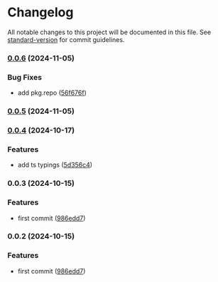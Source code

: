 # Changelog

All notable changes to this project will be documented in this file. See [standard-version](https://github.com/conventional-changelog/standard-version) for commit guidelines.

### [0.0.6](https://github.com/weiran-zsd/multi-config-eslint-rules/compare/v0.0.5...v0.0.6) (2024-11-05)


### Bug Fixes

* add pkg.repo ([56f676f](https://github.com/weiran-zsd/multi-config-eslint-rules/commit/56f676f7a01d61b4d7ef02bcc31b8c6ab6757d02))

### [0.0.5](https://github.com/weiran-zsd/multi-config-eslint-rules/compare/v0.0.4...v0.0.5) (2024-11-05)

### [0.0.4](https://github.com/weiran-zsd/multi-config-eslint-rules/compare/v0.0.3...v0.0.4) (2024-10-17)


### Features

* add ts typings ([5d356c4](https://github.com/weiran-zsd/multi-config-eslint-rules/commit/5d356c4d804ff35afc1395e7e4797d16b2b7004d))

### 0.0.3 (2024-10-15)


### Features

* first commit ([986edd7](https://github.com/weiran-zsd/multi-config-eslint-rules/commit/986edd7e2da7e8ef053cd4669ec508ea4f5c4638))

### 0.0.2 (2024-10-15)


### Features

* first commit ([986edd7](https://github.com/weiran-zsd/multi-config-eslint-rules/commit/986edd7e2da7e8ef053cd4669ec508ea4f5c4638))
